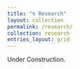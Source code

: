 ```yaml
---
title: "↯ Research"
layout: collection
permalink: /research/   
collection: research
entries_layout: grid
---
```

Under Construction.
